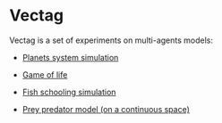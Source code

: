 Vectag
======

Vectag is a set of experiments on multi-agents models:
- [Planets system simulation](http://jgaffuri.github.io/Vectag/planets.html)
- [Game of life](http://jgaffuri.github.io/Vectag/gol.html)

- [Fish schooling simulation](http://www.ahahah.eu/trucs/fish/)
- [Prey predator model (on a continuous space)](http://www.ahahah.eu/trucs/pp/)
